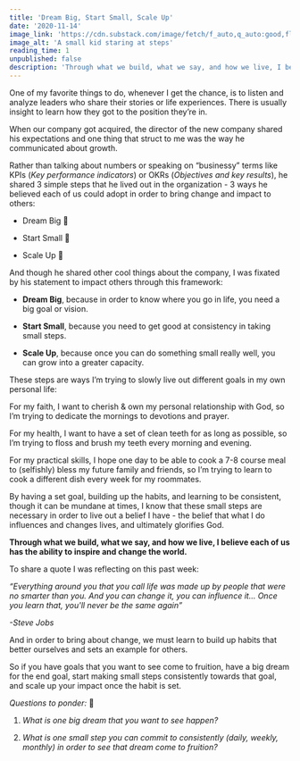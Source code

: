 ```yaml
---
title: 'Dream Big, Start Small, Scale Up'
date: '2020-11-14'
image_link: 'https://cdn.substack.com/image/fetch/f_auto,q_auto:good,fl_progressive:steep/https%3A%2F%2Fbucketeer-e05bbc84-baa3-437e-9518-adb32be77984.s3.amazonaws.com%2Fpublic%2Fimages%2Fc0fc2c78-b6e1-4c07-b4e1-a30adcb0ffd8_3600x2025.jpeg'
image_alt: 'A small kid staring at steps'
reading_time: 1
unpublished: false
description: 'Through what we build, what we say, and how we live, I believe each of us has the ability to inspire and change the world....'
---
```

One of my favorite things to do, whenever I get the chance, is to listen and analyze leaders who share their stories or life experiences. There is usually insight to learn how they got to the position they’re in.

When our company got acquired, the director of the new company shared his expectations and one thing that struct to me was the way he communicated about growth.

Rather than talking about numbers or speaking on “businessy” terms like KPIs (_Key performance indicators_) or OKRs (_Objectives and key results_), he shared 3 simple steps that he lived out in the organization - 3 ways he believed each of us could adopt in order to bring change and impact to others:

- Dream Big 💭

- Start Small 🌱

- Scale Up 🌳

And though he shared other cool things about the company, I was fixated by his statement to impact others through this framework:

- **Dream Big**, because in order to know where you go in life, you need a big goal or vision.

- **Start Small**, because you need to get good at consistency in taking small steps.

- **Scale Up**, because once you can do something small really well, you can grow into a greater capacity.

These steps are ways I’m trying to slowly live out different goals in my own personal life:

For my faith, I want to cherish & own my personal relationship with God, so I’m trying to dedicate the mornings to devotions and prayer.

For my health, I want to have a set of clean teeth for as long as possible, so I’m trying to floss and brush my teeth every morning and evening.

For my practical skills, I hope one day to be able to cook a 7-8 course meal to (selfishly) bless my future family and friends, so I’m trying to learn to cook a different dish every week for my roommates.

By having a set goal, building up the habits, and learning to be consistent, though it can be mundane at times, I know that these small steps are necessary in order to live out a belief I have - the belief that what I do influences and changes lives, and ultimately glorifies God.

**Through what we build, what we say, and how we live, I believe each of us has the ability to inspire and change the world.**

To share a quote I was reflecting on this past week:

_“Everything around you that you call life was made up by people that were no smarter than you. And you can change it, you can influence it… Once you learn that, you'll never be the same again”_

_-Steve Jobs_

And in order to bring about change, we must learn to build up habits that better ourselves and sets an example for others.

So if you have goals that you want to see come to fruition, have a big dream for the end goal, start making small steps consistently towards that goal, and scale up your impact once the habit is set.

_Questions to ponder:_ 🤔

1. _What is one big dream that you want to see happen?_

2. _What is one small step you can commit to consistently (daily, weekly, monthly) in order to see that dream come to fruition?_